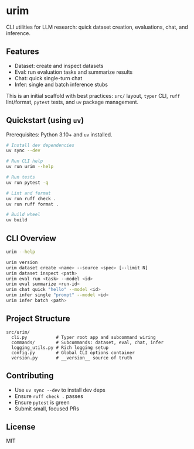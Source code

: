 # urim

CLI utilities for LLM research: quick dataset creation, evaluations, chat, and inference.

## Features
- Dataset: create and inspect datasets
- Eval: run evaluation tasks and summarize results
- Chat: quick single-turn chat
- Infer: single and batch inference stubs

This is an initial scaffold with best practices: `src/` layout, `typer` CLI, `ruff` lint/format, `pytest` tests, and `uv` package management.

## Quickstart (using `uv`)

Prerequisites: Python 3.10+ and `uv` installed.

```bash
# Install dev dependencies
uv sync --dev

# Run CLI help
uv run urim --help

# Run tests
uv run pytest -q

# Lint and format
uv run ruff check .
uv run ruff format .

# Build wheel
uv build
```

## CLI Overview

```bash
urim --help

urim version
urim dataset create <name> --source <spec> [--limit N]
urim dataset inspect <path>
urim eval run <task> --model <id>
urim eval summarize <run-id>
urim chat quick "hello" --model <id>
urim infer single "prompt" --model <id>
urim infer batch <path>
```

## Project Structure

```
src/urim/
  cli.py           # Typer root app and subcommand wiring
  commands/        # Subcommands: dataset, eval, chat, infer
  logging_utils.py # Rich logging setup
  config.py        # Global CLI options container
  version.py       # __version__ source of truth
```

## Contributing
- Use `uv sync --dev` to install dev deps
- Ensure `ruff check .` passes
- Ensure `pytest` is green
- Submit small, focused PRs

## License
MIT